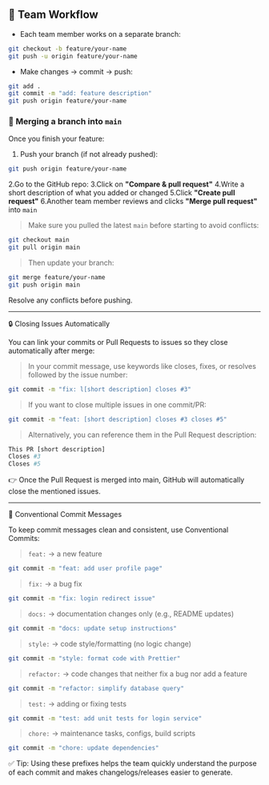 ## 👥 Team Workflow

- Each team member works on a separate branch:

```bash
git checkout -b feature/your-name
git push -u origin feature/your-name
```

- Make changes → commit → push:

```bash
git add .
git commit -m "add: feature description"
git push origin feature/your-name
```

### 🔁 Merging a branch into `main`

Once you finish your feature:

1. Push your branch (if not already pushed):

```bash
git push origin feature/your-name
```

2.Go to the GitHub repo: 
3.Click on **"Compare & pull request"**
4.Write a short description of what you added or changed
5.Click **"Create pull request"**
6.Another team member reviews and clicks **"Merge pull request"** into `main`

> Make sure you pulled the latest `main` before starting to avoid conflicts:

```bash
git checkout main
git pull origin main
```

> Then update your branch:

```bash
git merge feature/your-name
git push origin main
```

Resolve any conflicts before pushing.

---

🔒 Closing Issues Automatically

You can link your commits or Pull Requests to issues so they close automatically after merge:

> In your commit message, use keywords like closes, fixes, or resolves followed by the issue number:

```bash
git commit -m "fix: l[short description] closes #3"
```

> If you want to close multiple issues in one commit/PR:

```bash
git commit -m "feat: [short description] closes #3 closes #5"
```

> Alternatively, you can reference them in the Pull Request description:

```bash
This PR [short description]
Closes #3  
Closes #5
```

👉 Once the Pull Request is merged into main, GitHub will automatically close the mentioned issues.

---

📝 Conventional Commit Messages

To keep commit messages clean and consistent, use Conventional Commits:

> `feat:` → a new feature

```bash
git commit -m "feat: add user profile page"
```

> `fix:` → a bug fix

```bash
git commit -m "fix: login redirect issue"
```

> `docs:` → documentation changes only (e.g., README updates)

```bash
git commit -m "docs: update setup instructions"
```

> `style:` → code style/formatting (no logic change)

```bash
git commit -m "style: format code with Prettier"
```

> `refactor:` → code changes that neither fix a bug nor add a feature

```bash
git commit -m "refactor: simplify database query"
```

> `test:` → adding or fixing tests

```bash
git commit -m "test: add unit tests for login service"
```

> `chore:` → maintenance tasks, configs, build scripts

```bash
git commit -m "chore: update dependencies"
```

✅ Tip: Using these prefixes helps the team quickly understand the purpose of each commit and makes changelogs/releases easier to generate.